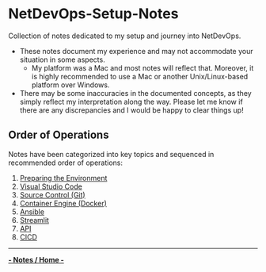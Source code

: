 # NetDevOps-Setup-Notes

Collection of notes dedicated to my setup and journey into NetDevOps.

- These notes document my experience and may not accommodate your situation in some aspects.
  - My platform was a Mac and most notes will reflect that. Moreover, it is highly recommended to use a Mac or another Unix/Linux-based platform over Windows.
- There may be some inaccuracies in the documented concepts, as they simply reflect my interpretation along the way. Please let me know if there are any discrepancies and I would be happy to clear things up!

## Order of Operations

Notes have been categorized into key topics and sequenced in recommended order of operations:

1. [Preparing the Environment](pages/env-prep.md)
2. [Visual Studio Code](pages/vscode.md)
3. [Source Control (Git)](pages/git.md)
4. [Container Engine (Docker)](pages/container-engine.md)
5. [Ansible](pages/ansible.md)
6. [Streamlit](pages/streamlit.md)
7. [API](pages/api.md)
8. [CICD](pages/cicd.md)

---

**[- Notes / Home -](../..)**

